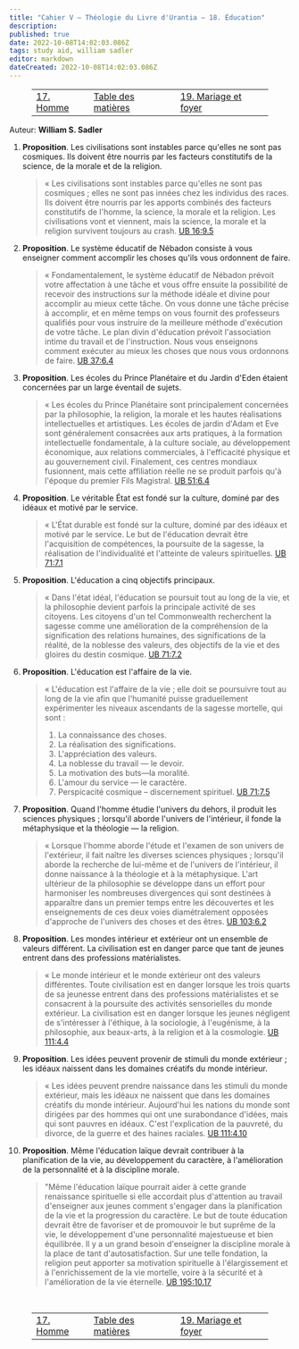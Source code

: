 ```yaml
---
title: "Cahier V — Théologie du Livre d'Urantia — 18. Éducation"
description: 
published: true
date: 2022-10-08T14:02:03.086Z
tags: study aid, william sadler
editor: markdown
dateCreated: 2022-10-08T14:02:03.086Z
---
```


<figure class="table chapter-navigator">
	<table>
		<tbody>
		<tr>
			<td><a href="/fr/article/William_S_Sadler/Workbook_5_Theology/17">17. Homme</a></td>
			<td><a href="/fr/article/William_S_Sadler/Workbook_5_Theology/Index">Table des matières</a></td>
			<td><a href="/fr/article/William_S_Sadler/Workbook_5_Theology/19">19. Mariage et foyer</a></td>
		</tr>
		</tbody>
	</table>
</figure>

Auteur: **William S. Sadler**

1. **Proposition**. Les civilisations sont instables parce qu'elles ne sont pas cosmiques. Ils doivent être nourris par les facteurs constitutifs de la science, de la morale et de la religion.
	> « Les civilisations sont instables parce qu'elles ne sont pas cosmiques ; elles ne sont pas innées chez les individus des races. Ils doivent être nourris par les apports combinés des facteurs constitutifs de l'homme, la science, la morale et la religion. Les civilisations vont et viennent, mais la science, la morale et la religion survivent toujours au crash. [UB 16:9.5](/en/The_Urantia_Book/16#p9_5)

2. **Proposition**. Le système éducatif de Nébadon consiste à vous enseigner comment accomplir les choses qu'ils vous ordonnent de faire.
	> « Fondamentalement, le système éducatif de Nébadon prévoit votre affectation à une tâche et vous offre ensuite la possibilité de recevoir des instructions sur la méthode idéale et divine pour accomplir au mieux cette tâche. On vous donne une tâche précise à accomplir, et en même temps on vous fournit des professeurs qualifiés pour vous instruire de la meilleure méthode d'exécution de votre tâche. Le plan divin d'éducation prévoit l'association intime du travail et de l'instruction. Nous vous enseignons comment exécuter au mieux les choses que nous vous ordonnons de faire. [UB 37:6.4](/en/The_Urantia_Book/37#p6_4)

3. **Proposition**. Les écoles du Prince Planétaire et du Jardin d'Eden étaient concernées par un large éventail de sujets.
	> « Les écoles du Prince Planétaire sont principalement concernées par la philosophie, la religion, la morale et les hautes réalisations intellectuelles et artistiques. Les écoles de jardin d'Adam et Eve sont généralement consacrées aux arts pratiques, à la formation intellectuelle fondamentale, à la culture sociale, au développement économique, aux relations commerciales, à l'efficacité physique et au gouvernement civil. Finalement, ces centres mondiaux fusionnent, mais cette affiliation réelle ne se produit parfois qu'à l'époque du premier Fils Magistral. [UB 51:6.4](/en/The_Urantia_Book/51#p6_4)

4. **Proposition**. Le véritable État est fondé sur la culture, dominé par des idéaux et motivé par le service.
	> « L'État durable est fondé sur la culture, dominé par des idéaux et motivé par le service. Le but de l'éducation devrait être l'acquisition de compétences, la poursuite de la sagesse, la réalisation de l'individualité et l'atteinte de valeurs spirituelles. [UB 71:7.1](/en/The_Urantia_Book/71#p7_1)

5. **Proposition**. L'éducation a cinq objectifs principaux.
	> « Dans l'état idéal, l'éducation se poursuit tout au long de la vie, et la philosophie devient parfois la principale activité de ses citoyens. Les citoyens d'un tel Commonwealth recherchent la sagesse comme une amélioration de la compréhension de la signification des relations humaines, des significations de la réalité, de la noblesse des valeurs, des objectifs de la vie et des gloires du destin cosmique. [UB 71:7.2](/en/The_Urantia_Book/71#p7_2)

6. **Proposition**. L'éducation est l'affaire de la vie.
	> « L'éducation est l'affaire de la vie ; elle doit se poursuivre tout au long de la vie afin que l'humanité puisse graduellement expérimenter les niveaux ascendants de la sagesse mortelle, qui sont :
	>
	> 1. La connaissance des choses.
	> 2. La réalisation des significations.
	> 3. L'appréciation des valeurs.
	> 4. La noblesse du travail — le devoir.
	> 5. La motivation des buts—la moralité.
	> 6. L'amour du service — le caractère.
	> 7. Perspicacité cosmique – discernement spirituel. [UB 71:7.5](/en/The_Urantia_Book/71#p7_5)

7. **Proposition**. Quand l'homme étudie l'univers du dehors, il produit les sciences physiques ; lorsqu'il aborde l'univers de l'intérieur, il fonde la métaphysique et la théologie — la religion.
	> « Lorsque l'homme aborde l'étude et l'examen de son univers de l'extérieur, il fait naître les diverses sciences physiques ; lorsqu'il aborde la recherche de lui-même et de l'univers de l'intérieur, il donne naissance à la théologie et à la métaphysique. L'art ultérieur de la philosophie se développe dans un effort pour harmoniser les nombreuses divergences qui sont destinées à apparaître dans un premier temps entre les découvertes et les enseignements de ces deux voies diamétralement opposées d'approche de l'univers des choses et des êtres. [UB 103:6.2](/en/The_Urantia_Book/103#p6_2)

8. **Proposition**. Les mondes intérieur et extérieur ont un ensemble de valeurs différent. La civilisation est en danger parce que tant de jeunes entrent dans des professions matérialistes.
	> « Le monde intérieur et le monde extérieur ont des valeurs différentes. Toute civilisation est en danger lorsque les trois quarts de sa jeunesse entrent dans des professions matérialistes et se consacrent à la poursuite des activités sensorielles du monde extérieur. La civilisation est en danger lorsque les jeunes négligent de s'intéresser à l'éthique, à la sociologie, à l'eugénisme, à la philosophie, aux beaux-arts, à la religion et à la cosmologie. [UB 111:4.4](/en/The_Urantia_Book/111#p4_4)

9. **Proposition**. Les idées peuvent provenir de stimuli du monde extérieur ; les idéaux naissent dans les domaines créatifs du monde intérieur.
	> « Les idées peuvent prendre naissance dans les stimuli du monde extérieur, mais les idéaux ne naissent que dans les domaines créatifs du monde intérieur. Aujourd'hui les nations du monde sont dirigées par des hommes qui ont une surabondance d'idées, mais qui sont pauvres en idéaux. C'est l'explication de la pauvreté, du divorce, de la guerre et des haines raciales. [UB 111:4.10](/en/The_Urantia_Book/111#p4_10)

10. **Proposition**. Même l'éducation laïque devrait contribuer à la planification de la vie, au développement du caractère, à l'amélioration de la personnalité et à la discipline morale.
	> "Même l'éducation laïque pourrait aider à cette grande renaissance spirituelle si elle accordait plus d'attention au travail d'enseigner aux jeunes comment s'engager dans la planification de la vie et la progression du caractère. Le but de toute éducation devrait être de favoriser et de promouvoir le but suprême de la vie, le développement d'une personnalité majestueuse et bien équilibrée. Il y a un grand besoin d'enseigner la discipline morale à la place de tant d'autosatisfaction. Sur une telle fondation, la religion peut apporter sa motivation spirituelle à l'élargissement et à l'enrichissement de la vie mortelle, voire à la sécurité et à l'amélioration de la vie éternelle. [UB 195:10.17](/en/The_Urantia_Book/195#p10_17)


<br>

<figure class="table chapter-navigator">
	<table>
		<tbody>
		<tr>
			<td><a href="/fr/article/William_S_Sadler/Workbook_5_Theology/17">17. Homme</a></td>
			<td><a href="/fr/article/William_S_Sadler/Workbook_5_Theology/Index">Table des matières</a></td>
			<td><a href="/fr/article/William_S_Sadler/Workbook_5_Theology/19">19. Mariage et foyer</a></td>
		</tr>
		</tbody>
	</table>
</figure>